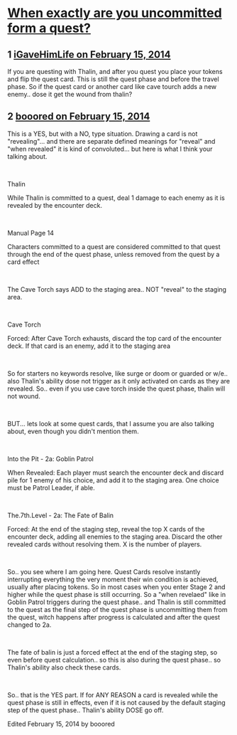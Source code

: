 # [When exactly are you uncommitted form a quest?](https://community.fantasyflightgames.com/topic/99308-when-exactly-are-you-uncommitted-form-a-quest/)

## 1 [iGaveHimLife on February 15, 2014](https://community.fantasyflightgames.com/topic/99308-when-exactly-are-you-uncommitted-form-a-quest/?do=findComment&comment=985664)

If you are questing with Thalin, and after you quest you place your tokens and flip the quest card. This is still the quest phase and before the travel phase. So if the quest card or another card like cave tourch adds a new enemy.. dose it get the wound from thalin?

## 2 [booored on February 15, 2014](https://community.fantasyflightgames.com/topic/99308-when-exactly-are-you-uncommitted-form-a-quest/?do=findComment&comment=985674)

This is a YES, but with a NO, type situation. Drawing a card is not "revealing"... and there are separate defined meanings for "reveal" and "when revealed" it is kind of convoluted... but here is what I think your talking about.

 

Thalin

While Thalin is committed to a quest, deal 1 damage to each enemy as it is revealed by the encounter deck.

 

Manual Page 14

Characters committed to a quest are considered committed to that quest through the end of the quest phase, unless removed from the quest by a card effect

 

The Cave Torch says ADD to the staging area.. NOT "reveal" to the staging area.

 

Cave Torch

Forced: After Cave Torch exhausts, discard the top card of the encounter deck. If that card is an enemy, add it to the staging area

 

So for starters no keywords resolve, like surge or doom or guarded or w/e.. also Thalin's ability dose not trigger as it only activated on cards as they are revealed. So.. even if you use cave torch inside the quest phase, thalin will not wound.

 

BUT... lets look at some quest cards, that I assume you are also talking about, even though you didn't mention them.

 

Into the Pit - 2a: Goblin Patrol

When Revealed: Each player must search the encounter deck and discard pile for 1 enemy of his choice, and add it to the staging area. One choice must be Patrol Leader, if able.

 

The.7th.Level - 2a: The Fate of Balin

Forced: At the end of the staging step, reveal the top X cards of the encounter deck, adding all enemies to the staging area. Discard the other revealed cards without resolving them. X is the number of players.

 

So.. you see where I am going here. Quest Cards resolve instantly interrupting everything the very moment their win condition is achieved, usually after placing tokens. So in most cases when you enter Stage 2 and higher while the quest phase is still occurring. So a "when revelaed" like in Goblin Patrol triggers during the quest phase.. and Thalin is still committed to the quest as the final step of the quest phase is uncommitting them from the quest, witch happens after progress is calculated and after the quest changed to 2a.

 

The fate of balin is just a forced effect at the end of the staging step, so even before quest calculation.. so this is also during the quest phase.. so Thalin's ability also check these cards.

 

So.. that is the YES part. If for ANY REASON a card is revealed while the quest phase is still in effects, even if it is not caused by the default staging step of the quest phase.. Thalin's ability DOSE go off.

Edited February 15, 2014 by booored

